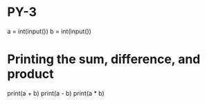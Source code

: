# PY-3
a = int(input())
b = int(input())

# Printing the sum, difference, and product
print(a + b)
print(a - b)
print(a * b)
